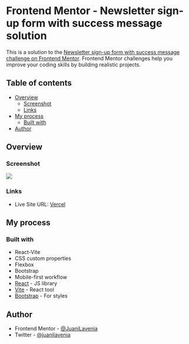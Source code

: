 # Frontend Mentor - Newsletter sign-up form with success message solution

This is a solution to the [Newsletter sign-up form with success message challenge on Frontend Mentor](https://www.frontendmentor.io/challenges/newsletter-signup-form-with-success-message-3FC1AZbNrv). Frontend Mentor challenges help you improve your coding skills by building realistic projects.

## Table of contents

- [Overview](#overview)
  - [Screenshot](#screenshot)
  - [Links](#links)
- [My process](#my-process)
  - [Built with](#built-with)
- [Author](#author)

## Overview

### Screenshot

![](./public/screenshot.png)

### Links

- Live Site URL: [Vercel](https://qr-code-frontend-mentor-tau-three.vercel.app)

## My process

### Built with

- React-Vite
- CSS custom properties
- Flexbox
- Bootstrap
- Mobile-first workflow
- [React](https://reactjs.org/) - JS library
- [Vite](https://vitejs.dev) - React tool
- [Bootstrap](https://getbootstrap.com) - For styles

## Author

- Frontend Mentor - [@JuaniLavenia](https://www.frontendmentor.io/profile/JuaniLavenia)
- Twitter - [@juanilavenia](https://twitter.com/juanilavenia)
